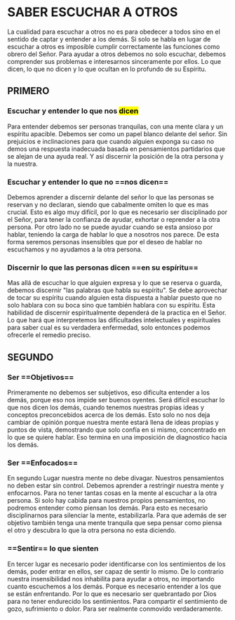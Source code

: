 # SABER ESCUCHAR A OTROS
La cualidad para escuchar a otros no es para obedecer a todos sino en el sentido de captar y entender a los demás. Si solo se habla en lugar de escuchar a otros es imposible cumplir correctamente las funciones como obrero del Señor. Para ayudar a otros debemos no solo escuchar, debemos comprender sus problemas e interesarnos sinceramente por ellos. Lo que dicen, lo que no dicen y lo que ocultan en lo profundo de su Espíritu.

## PRIMERO
### Escuchar y entender lo que nos <mark>dicen</mark>
Para entender debemos ser personas tranquilas, con una mente clara y un espíritu apacible. Debemos ser como un papel blanco delante del señor. Sin prejuicios e inclinaciones para que cuando alguien exponga su caso no demos una respuesta inadecuada basada en pensamientos partidarios que se alejan de una ayuda real. Y así discernir la posición de la otra persona y la nuestra.
### Escuchar y entender lo que no ==nos dicen==
Debemos aprender a discernir delante del señor lo que las personas se reservan y no declaran, siendo que cabalmente omiten lo que es mas crucial. Esto es algo muy difícil, por lo que es necesario ser disciplinado por el Señor, para tener la confianza de ayudar, exhortar o reprender a la otra persona. Por otro lado no se puede ayudar cuando se esta ansioso por hablar, teniendo la carga de hablar lo que a nosotros nos parece. De esta forma seremos personas insensibles que por el deseo de hablar no escuchamos y no ayudamos a la otra persona.
### Discernir lo que las personas dicen ==en su espíritu==
Mas allá de escuchar lo que alguien expresa y lo que se reserva o guarda, debemos discernir "las palabras que habla su espíritu". Se debe aprovechar de tocar su espíritu cuando alguien esta dispuesta a hablar puesto que no solo hablara con su boca sino que también hablara con su espíritu. Esta habilidad de discernir espiritualmente dependerá de la practica en el Señor. Lo que hará que interpretemos las dificultades intelectuales y espirituales para saber cual es su verdadera enfermedad, solo entonces podemos ofrecerle el remedio preciso.

## SEGUNDO
### Ser ==Objetivos==
Primeramente no debemos ser subjetivos, eso dificulta entender a los demás, porque eso nos impide ser buenos oyentes. Será difícil escuchar lo que nos dicen los demás, cuando tenemos nuestras propias ideas y conceptos preconcebidos acerca de los demás. Esto solo no nos deja cambiar de opinión porque nuestra mente estará llena de ideas propias y puntos de vista, demostrando que solo confía en si mismo, concentrado en lo que se quiere hablar. Eso termina en una imposición de diagnostico hacia los demás.
### Ser ==Enfocados==
En segundo Lugar nuestra mente no debe divagar. Nuestros pensamientos no deben estar sin control. Debemos aprender a restringir nuestra mente y enfocarnos. Para no tener tantas cosas en la mente al escuchar a la otra persona. Si solo hay cabida para nuestros propios pensamientos, no podremos entender como piensan los demás. Para esto es necesario disciplinarnos para silenciar la mente, estabilizarla. Para que además de ser objetivo también tenga una mente tranquila que sepa pensar como piensa el otro y descubra lo que la otra persona no esta diciendo.
### ==Sentir== lo que sienten
En tercer lugar es necesario poder identificarse con los sentimientos de los demás, poder entrar en ellos, ser capaz de sentir lo mismo. De lo contrario nuestra insensibilidad nos inhabilita para ayudar a otros, no importando cuanto escuchemos a los demás. Porque es necesario entender a los que se están enfrentando. Por lo que es necesario ser quebrantado por Dios para no tener endurecido los sentimientos. Para compartir el sentimiento de gozo, sufrimiento o dolor. Para ser realmente conmovido verdaderamente.
